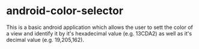 # android-color-selector
This is a basic android application which allows the user to sett the color of a view and identify it by it's hexadecimal value (e.g. 13CDA2) as well as it's decimal value (e.g. 19,205,162).